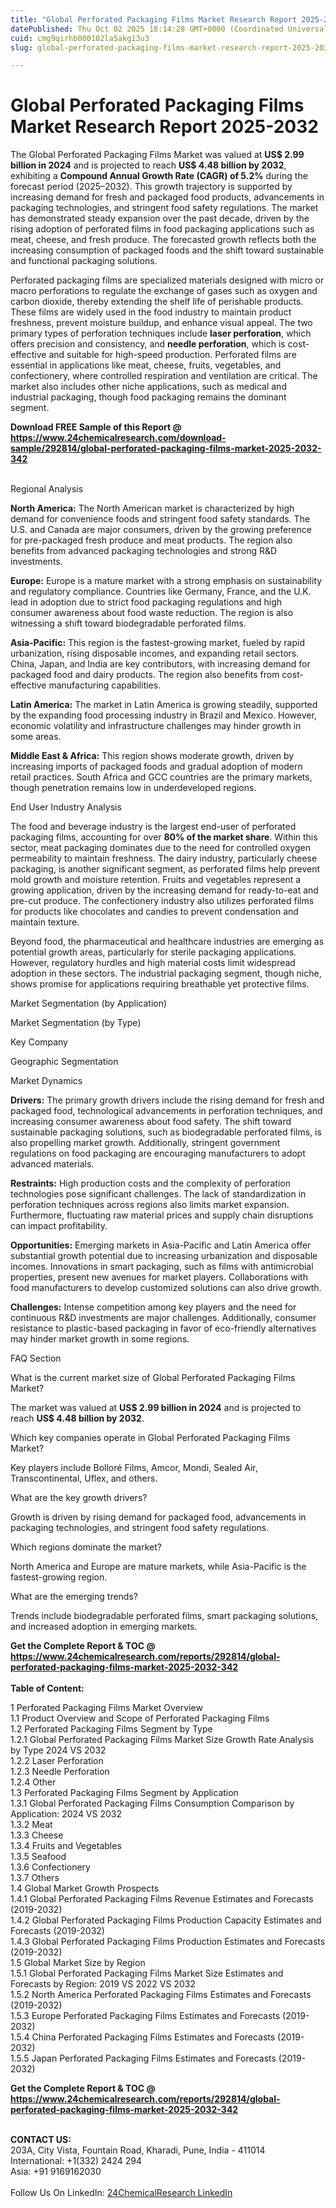 ```yaml
---
title: "Global Perforated Packaging Films Market Research Report 2025-2032"
datePublished: Thu Oct 02 2025 18:14:28 GMT+0000 (Coordinated Universal Time)
cuid: cmg9qirhb000102la5akg13u3
slug: global-perforated-packaging-films-market-research-report-2025-2032-1-1-1-1

---
```


# Global Perforated Packaging Films Market Research Report 2025-2032

<p>The Global Perforated Packaging Films Market was valued at <strong>US$ 2.99 billion in 2024</strong> and is projected to reach <strong>US$ 4.48 billion by 2032</strong>, exhibiting a <strong>Compound Annual Growth Rate (CAGR) of 5.2%</strong> during the forecast period (2025–2032). This growth trajectory is supported by increasing demand for fresh and packaged food products, advancements in packaging technologies, and stringent food safety regulations. The market has demonstrated steady expansion over the past decade, driven by the rising adoption of perforated films in food packaging applications such as meat, cheese, and fresh produce. The forecasted growth reflects both the increasing consumption of packaged foods and the shift toward sustainable and functional packaging solutions.</p><p>
</p><p>Perforated packaging films are specialized materials designed with micro or macro perforations to regulate the exchange of gases such as oxygen and carbon dioxide, thereby extending the shelf life of perishable products. These films are widely used in the food industry to maintain product freshness, prevent moisture buildup, and enhance visual appeal. The two primary types of perforation techniques include <strong>laser perforation</strong>, which offers precision and consistency, and <strong>needle perforation</strong>, which is cost-effective and suitable for high-speed production. Perforated films are essential in applications like meat, cheese, fruits, vegetables, and confectionery, where controlled respiration and ventilation are critical. The market also includes other niche applications, such as medical and industrial packaging, though food packaging remains the dominant segment.</p><div><b>Download FREE Sample of this Report @ 
            <a href="https://www.24chemicalresearch.com/download-sample/292814/global-perforated-packaging-films-market-2025-2032-342">
            https://www.24chemicalresearch.com/download-sample/292814/global-perforated-packaging-films-market-2025-2032-342</a></b></div><br><p>
Regional Analysis</p><p>
</p><p><strong>North America:</strong> The North American market is characterized by high demand for convenience foods and stringent food safety standards. The U.S. and Canada are major consumers, driven by the growing preference for pre-packaged fresh produce and meat products. The region also benefits from advanced packaging technologies and strong R&amp;D investments.</p><p>
</p><p><strong>Europe:</strong> Europe is a mature market with a strong emphasis on sustainability and regulatory compliance. Countries like Germany, France, and the U.K. lead in adoption due to strict food packaging regulations and high consumer awareness about food waste reduction. The region is also witnessing a shift toward biodegradable perforated films.</p><p>
</p><p><strong>Asia-Pacific:</strong> This region is the fastest-growing market, fueled by rapid urbanization, rising disposable incomes, and expanding retail sectors. China, Japan, and India are key contributors, with increasing demand for packaged food and dairy products. The region also benefits from cost-effective manufacturing capabilities.</p><p>
</p><p><strong>Latin America:</strong> The market in Latin America is growing steadily, supported by the expanding food processing industry in Brazil and Mexico. However, economic volatility and infrastructure challenges may hinder growth in some areas.</p><p>
</p><p><strong>Middle East &amp; Africa:</strong> This region shows moderate growth, driven by increasing imports of packaged foods and gradual adoption of modern retail practices. South Africa and GCC countries are the primary markets, though penetration remains low in underdeveloped regions.</p><p>
End User Industry Analysis</p><p>
</p><p>The food and beverage industry is the largest end-user of perforated packaging films, accounting for over <strong>80% of the market share</strong>. Within this sector, meat packaging dominates due to the need for controlled oxygen permeability to maintain freshness. The dairy industry, particularly cheese packaging, is another significant segment, as perforated films help prevent mold growth and moisture retention. Fruits and vegetables represent a growing application, driven by the increasing demand for ready-to-eat and pre-cut produce. The confectionery industry also utilizes perforated films for products like chocolates and candies to prevent condensation and maintain texture.</p><p>
</p><p>Beyond food, the pharmaceutical and healthcare industries are emerging as potential growth areas, particularly for sterile packaging applications. However, regulatory hurdles and high material costs limit widespread adoption in these sectors. The industrial packaging segment, though niche, shows promise for applications requiring breathable yet protective films.</p><p>
Market Segmentation (by Application)</p><p>
</p><p>
Market Segmentation (by Type)</p><p>
</p><p>
Key Company</p><p>
</p><p>
Geographic Segmentation</p><p>
</p><p>
Market Dynamics</p><p>
</p><p><strong>Drivers:</strong> The primary growth drivers include the rising demand for fresh and packaged food, technological advancements in perforation techniques, and increasing consumer awareness about food safety. The shift toward sustainable packaging solutions, such as biodegradable perforated films, is also propelling market growth. Additionally, stringent government regulations on food packaging are encouraging manufacturers to adopt advanced materials.</p><p>
</p><p><strong>Restraints:</strong> High production costs and the complexity of perforation technologies pose significant challenges. The lack of standardization in perforation techniques across regions also limits market expansion. Furthermore, fluctuating raw material prices and supply chain disruptions can impact profitability.</p><p>
</p><p><strong>Opportunities:</strong> Emerging markets in Asia-Pacific and Latin America offer substantial growth potential due to increasing urbanization and disposable incomes. Innovations in smart packaging, such as films with antimicrobial properties, present new avenues for market players. Collaborations with food manufacturers to develop customized solutions can also drive growth.</p><p>
</p><p><strong>Challenges:</strong> Intense competition among key players and the need for continuous R&amp;D investments are major challenges. Additionally, consumer resistance to plastic-based packaging in favor of eco-friendly alternatives may hinder market growth in some regions.</p><p>
FAQ Section</p><p>
What is the current market size of Global Perforated Packaging Films Market?</p><p>
</p><p>The market was valued at <strong>US$ 2.99 billion in 2024</strong> and is projected to reach <strong>US$ 4.48 billion by 2032</strong>.</p><p>
Which key companies operate in Global Perforated Packaging Films Market?</p><p>
</p><p>Key players include Bolloré Films, Amcor, Mondi, Sealed Air, Transcontinental, Uflex, and others.</p><p>
What are the key growth drivers?</p><p>
</p><p>Growth is driven by rising demand for packaged food, advancements in packaging technologies, and stringent food safety regulations.</p><p>
Which regions dominate the market?</p><p>
</p><p>North America and Europe are mature markets, while Asia-Pacific is the fastest-growing region.</p><p>
What are the emerging trends?</p><p>
</p><p>Trends include biodegradable perforated films, smart packaging solutions, and increased adoption in emerging markets.</p>

<div><b>Get the Complete Report & TOC @ 
            <a href="https://www.24chemicalresearch.com/reports/292814/global-perforated-packaging-films-market-2025-2032-342">
            https://www.24chemicalresearch.com/reports/292814/global-perforated-packaging-films-market-2025-2032-342</a></b></div><br>
            <b>Table of Content:</b><p>1 Perforated Packaging Films Market Overview<br />
    1.1 Product Overview and Scope of Perforated Packaging Films<br />
    1.2 Perforated Packaging Films Segment by Type<br />
        1.2.1 Global Perforated Packaging Films Market Size Growth Rate Analysis by Type 2024 VS 2032<br />
        1.2.2 Laser Perforation<br />
        1.2.3 Needle Perforation<br />
        1.2.4 Other<br />
    1.3 Perforated Packaging Films Segment by Application<br />
        1.3.1 Global Perforated Packaging Films Consumption Comparison by Application: 2024 VS 2032<br />
        1.3.2 Meat<br />
        1.3.3 Cheese<br />
        1.3.4 Fruits and Vegetables<br />
        1.3.5 Seafood<br />
        1.3.6 Confectionery<br />
        1.3.7 Others<br />
    1.4 Global Market Growth Prospects<br />
        1.4.1 Global Perforated Packaging Films Revenue Estimates and Forecasts (2019-2032)<br />
        1.4.2 Global Perforated Packaging Films Production Capacity Estimates and Forecasts (2019-2032)<br />
        1.4.3 Global Perforated Packaging Films Production Estimates and Forecasts (2019-2032)<br />
    1.5 Global Market Size by Region<br />
        1.5.1 Global Perforated Packaging Films Market Size Estimates and Forecasts by Region: 2019 VS 2022 VS 2032<br />
        1.5.2 North America Perforated Packaging Films Estimates and Forecasts (2019-2032)<br />
        1.5.3 Europe Perforated Packaging Films Estimates and Forecasts (2019-2032)<br />
        1.5.4 China Perforated Packaging Films Estimates and Forecasts (2019-2032)<br />
        1.5.5 Japan Perforated Packaging Films Estimates and Forecasts (2019-2032)</p>

<div><b>Get the Complete Report & TOC @ 
            <a href="https://www.24chemicalresearch.com/reports/292814/global-perforated-packaging-films-market-2025-2032-342">
            https://www.24chemicalresearch.com/reports/292814/global-perforated-packaging-films-market-2025-2032-342</a></b></div><br>

<b>CONTACT US:</b><br>
            203A, City Vista, Fountain Road, Kharadi, Pune, India - 411014<br>
            International: +1(332) 2424 294<br>
            Asia: +91 9169162030 <br><br>
            Follow Us On LinkedIn: <a href="https://www.linkedin.com/company/24chemicalresearch/">24ChemicalResearch LinkedIn</a>
